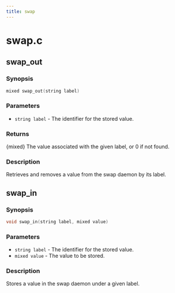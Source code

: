 ```yaml
---
title: swap
---
```

# swap.c

## swap_out

### Synopsis

```c
mixed swap_out(string label)
```

### Parameters

* `string label` - The identifier for the stored value.

### Returns

{mixed} The value associated with the given label, or 0 if not found.

### Description

Retrieves and removes a value from the swap daemon by its label.

## swap_in

### Synopsis

```c
void swap_in(string label, mixed value)
```

### Parameters

* `string label` - The identifier for the stored value.
* `mixed value` - The value to be stored.

### Description

Stores a value in the swap daemon under a given label.

